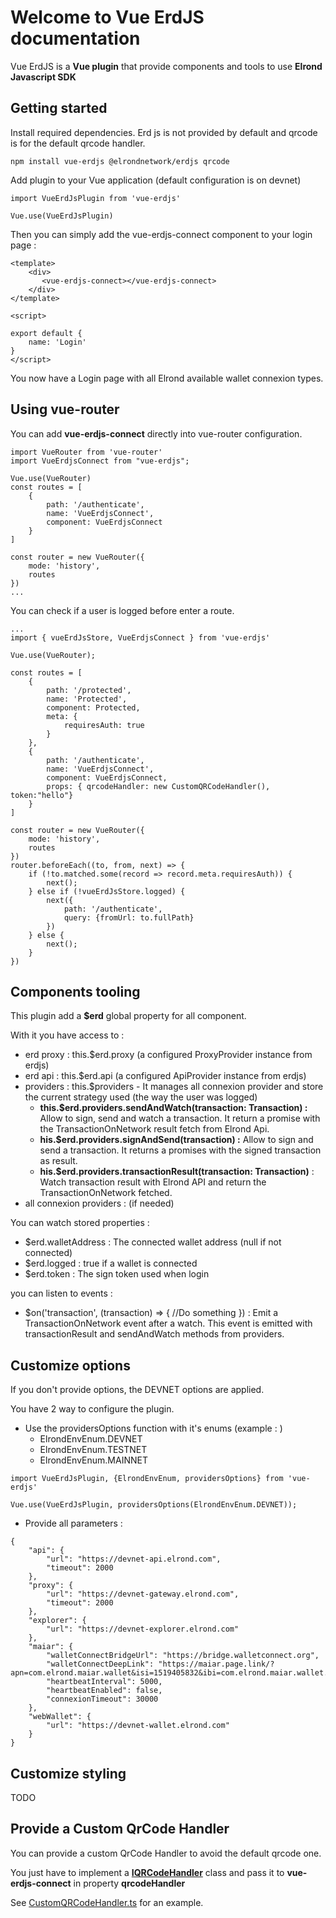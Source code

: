 # Welcome to Vue ErdJS documentation

Vue ErdJS is a **Vue plugin** that provide components and tools to use **Elrond Javascript SDK**

## Getting started

Install required dependencies.
Erd js is not provided by default and qrcode is for the default qrcode handler.
```
npm install vue-erdjs @elrondnetwork/erdjs qrcode
```

Add plugin to your Vue application (default configuration is on devnet)
````
import VueErdJsPlugin from 'vue-erdjs'

Vue.use(VueErdJsPlugin)
````

Then you can simply add the vue-erdjs-connect component to your login page :
````
<template>
    <div>
       <vue-erdjs-connect></vue-erdjs-connect>
    </div>
</template>

<script>

export default {
    name: 'Login'
}
</script>
````
You now have a Login page with all Elrond available wallet connexion types.

## Using vue-router

You can add **vue-erdjs-connect** directly into vue-router configuration.
````
import VueRouter from 'vue-router'
import VueErdjsConnect from "vue-erdjs";

Vue.use(VueRouter)
const routes = [
    {
        path: '/authenticate',
        name: 'VueErdjsConnect',
        component: VueErdjsConnect
    }
]

const router = new VueRouter({
    mode: 'history',
    routes
})
...
````

You can check if a user is logged before enter a route.
````
...
import { vueErdJsStore, VueErdjsConnect } from 'vue-erdjs'

Vue.use(VueRouter);

const routes = [
    {
        path: '/protected',
        name: 'Protected',
        component: Protected,
        meta: {
            requiresAuth: true
        }
    },
    {
        path: '/authenticate',
        name: 'VueErdjsConnect',
        component: VueErdjsConnect,
        props: { qrcodeHandler: new CustomQRCodeHandler(), token:"hello"}
    }
]

const router = new VueRouter({
    mode: 'history',
    routes
})
router.beforeEach((to, from, next) => {
    if (!to.matched.some(record => record.meta.requiresAuth)) {
        next();
    } else if (!vueErdJsStore.logged) {
        next({
            path: '/authenticate',
            query: {fromUrl: to.fullPath}
        })
    } else {
        next();
    }
})
````

## Components tooling

This plugin add a **$erd** global property for all component.

With it you have access to :
* erd proxy : this.$erd.proxy (a configured ProxyProvider instance from erdjs)
* erd api : this.$erd.api (a configured ApiProvider instance from erdjs)
* providers : this.$providers - It manages all connexion provider and store the current strategy used (the way the user was logged)
  * **this.$erd.providers.sendAndWatch(transaction: Transaction) :** Allow to sign, send and watch a transaction. It return a promise with the TransactionOnNetwork result fetch from Elrond Api.
  * **his.$erd.providers.signAndSend(transaction) :** Allow to sign and send a transaction. It returns a promises with the signed transaction as result.
  * **his.$erd.providers.transactionResult(transaction: Transaction)** : Watch transaction result with Elrond API and return the TransactionOnNetwork fetched.
* all connexion providers : (if needed)

You can watch stored properties :
* $erd.walletAddress : The connected wallet address (null if not connected)
* $erd.logged : true if a wallet is connected
* $erd.token : The sign token used when login

you can listen to events :
* $on('transaction', (transaction) => { //Do something }) : Emit a TransactionOnNetwork event after a watch. This event is emitted with transactionResult and sendAndWatch methods from providers.

## Customize options

If you don't provide options, the DEVNET options are applied.

You have 2 way to configure the plugin.
* Use the providersOptions function with it's enums (example : )
  * ElrondEnvEnum.DEVNET
  * ElrondEnvEnum.TESTNET
  * ElrondEnvEnum.MAINNET
````
import VueErdJsPlugin, {ElrondEnvEnum, providersOptions} from 'vue-erdjs'

Vue.use(VueErdJsPlugin, providersOptions(ElrondEnvEnum.DEVNET));
````
* Provide all parameters :
````
{
    "api": {
        "url": "https://devnet-api.elrond.com",
        "timeout": 2000
    },
    "proxy": {
        "url": "https://devnet-gateway.elrond.com",
        "timeout": 2000
    },
    "explorer": {
        "url": "https://devnet-explorer.elrond.com"
    },
    "maiar": {
        "walletConnectBridgeUrl": "https://bridge.walletconnect.org",
        "walletConnectDeepLink": "https://maiar.page.link/?apn=com.elrond.maiar.wallet&isi=1519405832&ibi=com.elrond.maiar.wallet.dev&link=https://maiar.com/",
        "heartbeatInterval": 5000,
        "heartbeatEnabled": false,
        "connexionTimeout": 30000
    },
    "webWallet": {
        "url": "https://devnet-wallet.elrond.com"
    }
}
````

## Customize styling

TODO

## Provide a Custom QrCode Handler

You can provide a custom QrCode Handler to avoid the default qrcode one.

You just have to implement a [**IQRCodeHandler**](https://github.com/stephaneLeroy/vue-erdjs/blob/master/src/components/maiar/IQRCodeHandler.ts) class and pass it to **vue-erdjs-connect** in property **qrcodeHandler**

See [CustomQRCodeHandler.ts](https://github.com/stephaneLeroy/vue-erdjs/blob/master/example/router/CustomQRCodeHandler.ts) for an example.

